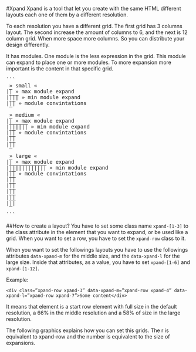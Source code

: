 #Xpand 
Xpand is a tool that let you create with the same HTML different layouts each one of them by a different resolution.

To each resolution you have a different grid. The first grid has 3 columns layout. The second increase the amount of columns to 6, and the next is 12 column grid. 
When more space more columns. So you can distribute your design differently. 

It has modules. One module is the less expression in the grid. This module can expand to place one or more modules. To more expansion more important is the content in that specific grid. 

<pre>
```
 » small «
|̅̅̅̅̅̅̅̅| » max module expand
|̅̅|̅̅|̅̅| » min module expand
|̅̅|̅̅̅̅̅| » module convintations 
 ̅̅̅̅̅̅̅̅
 » medium «
|̅̅̅̅̅̅̅̅̅̅̅̅̅̅̅̅̅| » max module expand
|̅̅|̅̅|̅̅|̅̅|̅̅|̅̅| » min module expand
|̅̅|̅̅̅̅̅̅̅̅̅̅̅̅̅̅| » module convintations 
|̅̅̅̅̅|̅̅̅̅̅̅̅̅̅̅̅|
|̅̅̅̅̅̅̅̅|̅̅̅̅̅̅̅̅|
 ̅̅̅̅̅̅̅̅̅̅̅̅̅̅̅̅̅
 » large «
|̅̅̅̅̅̅̅̅̅̅̅̅̅̅̅̅̅̅̅̅̅̅̅̅̅̅̅̅̅̅̅̅̅̅̅| » max module expand
|̅̅|̅̅|̅̅|̅̅|̅̅|̅̅|̅̅|̅̅|̅̅|̅̅|̅̅|̅̅| » min module expand
|̅̅|̅̅̅̅̅̅̅̅̅̅̅̅̅̅̅̅̅̅̅̅̅̅̅̅̅̅̅̅̅̅̅̅| » module convintations 
|̅̅̅̅̅|̅̅̅̅̅̅̅̅̅̅̅̅̅̅̅̅̅̅̅̅̅̅̅̅̅̅̅̅̅|
|̅̅̅̅̅̅̅̅|̅̅̅̅̅̅̅̅̅̅̅̅̅̅̅̅̅̅̅̅̅̅̅̅̅̅|
|̅̅̅̅̅̅̅̅̅̅̅|̅̅̅̅̅̅̅̅̅̅̅̅̅̅̅̅̅̅̅̅̅̅̅| 
|̅̅̅̅̅̅̅̅̅̅̅̅̅̅|̅̅̅̅̅̅̅̅̅̅̅̅̅̅̅̅̅̅̅̅|
|̅̅̅̅̅̅̅̅̅̅̅̅̅̅̅̅̅|̅̅̅̅̅̅̅̅̅̅̅̅̅̅̅̅̅|
 ̅̅̅̅̅̅̅̅̅̅̅̅̅̅̅̅̅̅̅̅̅̅̅̅̅̅̅̅̅̅̅̅̅̅̅
```
</pre>

##How to create a layout? 
You have to set some class name `xpand-[1-3]` to the class attribute in the element that you want to expand, or be used like a grid. When you want to set a row, you have to set the `xpand-row` class to it. 

When you want to set the followings layouts you have to use the followings attributes `data-xpand-m` for the middle size, and the `data-xpand-l` for the large size. Inside that attributes, as a value, you have to set `xpand-[1-6]` and `xpand-[1-12]`.

Example:

```
<div class=”xpand-row xpand-3” data-xpand-m=”xpand-row xpand-4” data-xpand-l=”xpand-row xpand-7”>Some content</div>
```

It means that element is a start row element with full size in the default resolution, a 66% in the middle resolution and a 58% of size in the large resolution.

The following graphics explains how you can set this grids. The r is equivalent to xpand-row and the number is equivalent to the size of expansions. 
